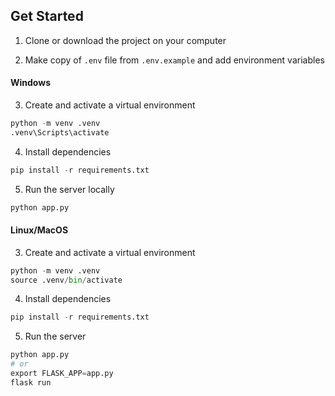 ## Get Started

1. Clone or download the project on your computer

2. Make copy of `.env` file from `.env.example` and add environment variables 

#### Windows

3. Create and activate a virtual environment  
```python
python -m venv .venv
.venv\Scripts\activate
```

4. Install dependencies  
```python
pip install -r requirements.txt
```

5. Run the server locally  
```python
python app.py
```

#### Linux/MacOS

3. Create and activate a virtual environment
```python
python -m venv .venv
source .venv/bin/activate
```

4. Install dependencies
```python
pip install -r requirements.txt
```

5. Run the server
```python
python app.py
# or
export FLASK_APP=app.py
flask run
```